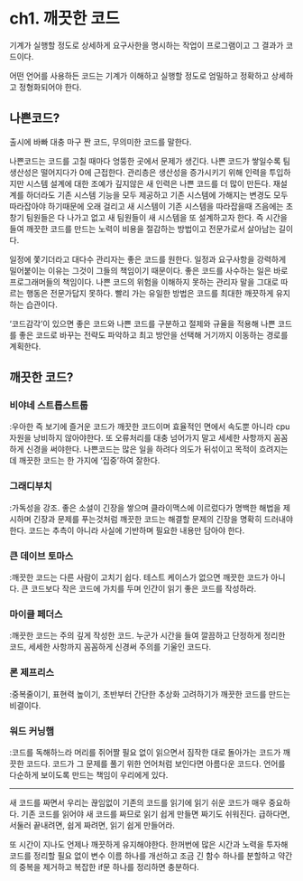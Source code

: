 # ch1. 깨끗한 코드

 기계가 실행할 정도로 상세하게 요구사한을 명시하는 작업이 프로그램이고 그 결과가 코드이다.

 어떤 언어를 사용하든 코드는 기계가 이해하고 실행할 정도로 엄밀하고 정확하고 상세하고 정형화되어야 한다.

 ## 나쁜코드?

 출시에 바빠 대충 마구 짠 코드, 무의미한 코드를 말한다.

 나쁜코드는 코드를 고칠 때마다 엉뚱한 곳에서 문제가 생긴다. 나쁜 코드가 쌓일수록 팀 생산성은 떨어지다가 0에 근접한다. 관리층은 생산성을 증가시키기 위해 인력을 투입하지만 시스템 설계에 대한 조예가 깊지않은 새 인력은 나쁜 코드를 더 많이 만든다. 재설계를 하더라도 기존 시스템 기능을 모두 제공하고 기존 시스템에 가해지는 변경도 모두 따라잡아야 하기때문에 오래 걸리고 새 시스템이 기존 시스템을 따라잡을때 즈음에는 초창기 팀원들은 다 나가고 없고 새 팀원들이 새 시스템을 또 설계하고자 한다. 즉 시간을 들여 깨끗한 코드를 만드는 노력이 비용을 절감하는 방법이고 전문가로서 살아남는 길이다.

 일정에 쫓기더라고 대다수 관리자는 좋은 코드를 원한다. 일정과 요구사항을 강력하게 밀어붙이는 이유는 그것이 그들의 책임이기 때문이다. 좋은 코드를 사수하는 일은 바로 프로그래머들의 책임이다. 나쁜 코드의 위험을 이해하지 못하는 관리자 말을 그대로 따르는 행동은 전문가답지 못하다. 빨리 가는 유일한 방법은 코드를 최대한 깨끗하게 유지하는 습관이다. 

 ‘코드감각’이 있으면 좋은 코드와 나쁜 코드를 구분하고 절제와 규율을 적용해 나쁜 코드를 좋은 코드로 바꾸는 전략도 파악하고 최고 방안을 선택해 거기까지 이동하는 경로를 계획한다. 

 ## 깨끗한 코드? 

 ### 비야네 스트롭스트룹

 :우아한 즉 보기에 즐거운 코드가 깨끗한 코드이며 효율적인 면에서 속도뿐 아니라 cpu 자원을 낭비하지 않아야한다. 또 오류처리를 대충 넘어가지 말고 세세한 사항까지 꼼꼼하게 신경을 써야한다. 나쁜코드는 많은 일을 하려다 의도가 뒤섞이고 목적이 흐려지는데 깨끗한 코드는 한 가지에 ‘집중’하여 잘한다.

 ### 그래디부치

 :가독성을 강조. 좋은 소설이 긴장을 쌓으며 클라이맥스에 이르렀다가 명백한 해법을 제시하며 긴장과 문제를 푸는것처럼 깨끗한 코드는 해결할 문제의 긴장을 명확히 드러내야한다. 코드는 추측이 아니라 사실에 기반하며 필요한 내용만 담아야 한다.

 ### 큰 데이브 토마스

 :깨끗한 코드는 다른 사람이 고치기 쉽다. 테스트 케이스가 없으면 깨끗한 코드가 아니다. 큰 코드보다 작은 코드에 가치를 두며 인간이 읽기 좋은 코드를 작성하라. 

 ### 마이클 페더스

 :깨끗한 코드는 주의 깊게 작성한 코드. 누군가 시간을 들여 깔끔하고 단정하게 정리한 코드, 세세한 사항까지 꼼꼼하게 신경써 주의를 기울인 코드다.

 ### 론 제프리스

 :중복줄이기, 표현력 높이기, 초반부터 간단한 추상화 고려하기가 깨끗한 코드를 만드는 비결이다.

 ### 워드 커닝햄

 :코드를 독해하느라 머리를 쥐어짤 필요 없이 읽으면서 짐작한 대로 돌아가는 코드가 깨끗한 코드다. 코드가 그 문제를 풀기 위한 언어처럼 보인다면 아름다운 코드다. 언어를 다순하게 보이도록 만드는 책임이 우리에게 있다. 

 ---

 새 코드를 짜면서 우리는 끊임없이 기존의 코드를 읽기에 읽기 쉬운 코드가 매우 중요하다. 기존 코드를 읽어야 새 코드를 짜므로 읽기 쉽게 만들면 짜기도 쉬워진다. 급하다면, 서둘러 끝내려면, 쉽게 짜려면, 읽기 쉽게 만들어라. 

 또 시간이 지나도 언제나 깨끗하게 유지해야한다. 한꺼번에 많은 시간과 노력을 투자해 코드를 정리할 필요 없이 변수 이름 하나를 개선하고 조금 긴 함수 하나를 분할하고 약간의 중복을 제거하고 복잡한 if문 하나를 정리하면 충분하다.

